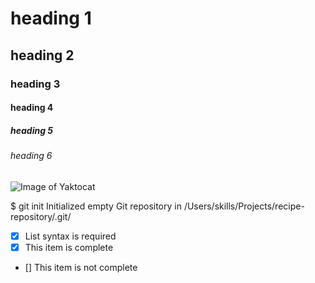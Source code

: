 # heading 1
## heading 2
### heading 3
#### heading 4
##### heading 5
###### heading 6


![Image of Yaktocat](https://octodex.github.com/images/yaktocat.png)

$ git init
Initialized empty Git repository in /Users/skills/Projects/recipe-repository/.git/

- [x] List syntax is required
- [x] This item is complete
- [] This item is not complete
